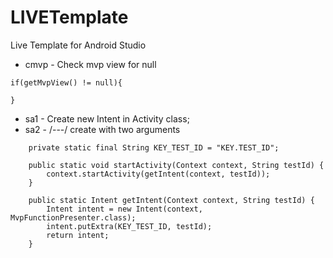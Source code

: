 # LIVETemplate
Live Template for Android Studio

* cmvp - Check mvp view for null
```
if(getMvpView() != null){
    
}
```

* sa1 - Create new Intent in Activity class; 
* sa2 - /---/ create with two arguments
```
    private static final String KEY_TEST_ID = "KEY.TEST_ID";

    public static void startActivity(Context context, String testId) {
        context.startActivity(getIntent(context, testId));
    }

    public static Intent getIntent(Context context, String testId) {
        Intent intent = new Intent(context, MvpFunctionPresenter.class);
        intent.putExtra(KEY_TEST_ID, testId);
        return intent;
    }
```
